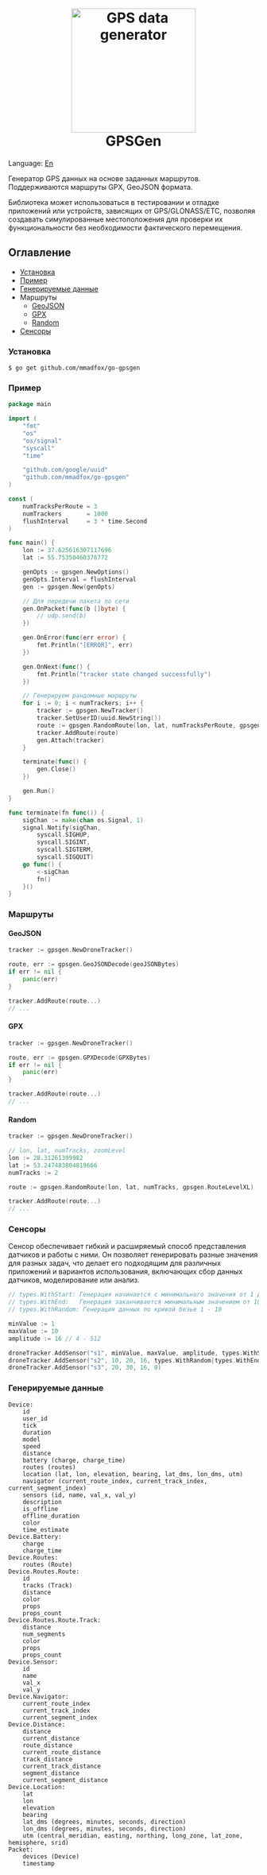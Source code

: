 <h1 align="center">
  <img src="./.github/gpsgen-logo.png" alt="GPS data generator" height="250px">
  <br>
  GPSGen
  <br>
</h1>

Language: [En](./README.md)

Генератор GPS данных на основе заданных маршрутов.
Поддерживаются маршруты GPX, GeoJSON формата.

Библиотека может использоваться в тестировании и отладке приложений или устройств, зависящих от GPS/GLONASS/ETC, позволяя создавать симулированные местоположения для проверки их функциональности без необходимости фактического перемещения.

## Оглавление

- [Установка](#установка)
- [Пример](#пример)
- [Генерируемые данные](#генерируемые-данные)
- Маршруты
  - [GeoJSON](#geojson)
  - [GPX](#gpx)
  - [Random](#random)
- [Сенсоры](#сенсоры)

### Установка

```shell
$ go get github.com/mmadfox/go-gpsgen
```

### Пример

```go
package main

import (
	"fmt"
	"os"
	"os/signal"
	"syscall"
	"time"

	"github.com/google/uuid"
	"github.com/mmadfox/go-gpsgen"
)

const (
	numTracksPerRoute = 3
	numTrackers       = 1000
	flushInterval     = 3 * time.Second
)

func main() {
	lon := 37.625616307117696
	lat := 55.75350460378772

	genOpts := gpsgen.NewOptions()
	genOpts.Interval = flushInterval
	gen := gpsgen.New(genOpts)

	// Для передечи пакета по сети
	gen.OnPacket(func(b []byte) {
		// udp.send(b)
	})

	gen.OnError(func(err error) {
		fmt.Println("[ERROR]", err)
	})

	gen.OnNext(func() {
		fmt.Println("tracker state changed successfully")
	})

    // Генерируем рандомные маршруты
	for i := 0; i < numTrackers; i++ {
		tracker := gpsgen.NewTracker()
		tracker.SetUserID(uuid.NewString())
		route := gpsgen.RandomRoute(lon, lat, numTracksPerRoute, gpsgen.RouteLevelM)
		tracker.AddRoute(route)
		gen.Attach(tracker)
	}

	terminate(func() {
		gen.Close()
	})

	gen.Run()
}

func terminate(fn func()) {
	sigChan := make(chan os.Signal, 1)
	signal.Notify(sigChan,
		syscall.SIGHUP,
		syscall.SIGINT,
		syscall.SIGTERM,
		syscall.SIGQUIT)
	go func() {
		<-sigChan
		fn()
	}()
}
```

### Маршруты

#### GeoJSON

```go
tracker := gpsgen.NewDroneTracker()

route, err := gpsgen.GeoJSONDecode(geoJSONBytes)
if err != nil {
	panic(err)
}

tracker.AddRoute(route...)
// ...
```

#### GPX

```go
tracker := gpsgen.NewDroneTracker()

route, err := gpsgen.GPXDecode(GPXBytes)
if err != nil {
	panic(err)
}

tracker.AddRoute(route...)
// ...
```

#### Random

```go
tracker := gpsgen.NewDroneTracker()

// lon, lat, numTracks, zoomLevel
lon := 28.31261399982
lat := 53.247483804819666
numTracks := 2

route := gpsgen.RandomRoute(lon, lat, numTracks, gpsgen.RouteLevelXL)

tracker.AddRoute(route...)
// ...
```

### Сенсоры

Сенсор обеспечивает гибкий и расширяемый способ представления датчиков и работы с ними.
Он позволяет генерировать разные значения для разных задач, что делает его подходящим
для различных приложений и вариантов использования, включающих сбор данных датчиков, моделирование или анализ.

```go
// types.WithStart: Генерация начинается с минимального значения от 1 до 10
// types.WithEnd:   Генерация заканчивается минимальным значением от 10 до 1
// types.WithRandom: Генерация данных по кривой безье 1 - 10

minValue := 1
maxValue := 10
amplitude := 16 // 4 - 512

droneTracker.AddSensor("s1", minValue, maxValue, amplitude, types.WithStart|types.WithRandom|types.WithEnd)
droneTracker.AddSensor("s2", 10, 20, 16, types.WithRandom|types.WithEnd)
droneTracker.AddSensor("s3", 20, 30, 16, 0)
```

### Генерируемые данные

```text
Device:
    id
    user_id
    tick
    duration
    model
    speed
    distance
    battery (charge, charge_time)
    routes (routes)
    location (lat, lon, elevation, bearing, lat_dms, lon_dms, utm)
    navigator (current_route_index, current_track_index, current_segment_index)
    sensors (id, name, val_x, val_y)
    description
    is_offline
    offline_duration
    color
    time_estimate
Device.Battery:
    charge
    charge_time
Device.Routes:
    routes (Route)
Device.Routes.Route:
    id
    tracks (Track)
    distance
    color
    props
    props_count
Device.Routes.Route.Track:
    distance
    num_segments
    color
    props
    props_count
Device.Sensor:
    id
    name
    val_x
    val_y
Device.Navigator:
    current_route_index
    current_track_index
    current_segment_index
Device.Distance:
    distance
    current_distance
    route_distance
    current_route_distance
    track_distance
    current_track_distance
    segment_distance
    current_segment_distance
Device.Location:
    lat
    lon
    elevation
    bearing
    lat_dms (degrees, minutes, seconds, direction)
    lon_dms (degrees, minutes, seconds, direction)
    utm (central_meridian, easting, northing, long_zone, lat_zone, hemisphere, srid)
Packet:
    devices (Device)
    timestamp
```
